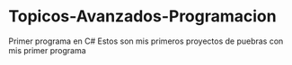 # Topicos-Avanzados-Programacion
Primer programa en C#
Estos son mis primeros proyectos de puebras con mis primer programa

